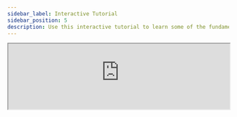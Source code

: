 ```yaml
---
sidebar_label: Interactive Tutorial
sidebar_position: 5
description: Use this interactive tutorial to learn some of the fundamental concepts involved in building with XMTP.
---
```


<iframe allow="cross-origin-isolated" src="https://xmtp-alpha-interactive-tutorial.vercel.app/" width="100%" style={{height: '100vh'}}></iframe>
